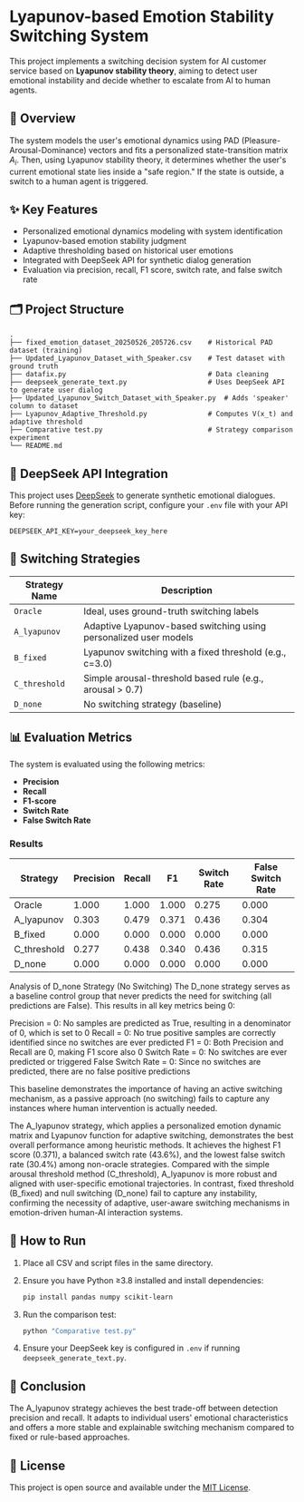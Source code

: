 # Lyapunov-based Emotion Stability Switching System

This project implements a switching decision system for AI customer service based on **Lyapunov stability theory**, aiming to detect user emotional instability and decide whether to escalate from AI to human agents.

## 🧠 Overview

The system models the user's emotional dynamics using PAD (Pleasure-Arousal-Dominance) vectors and fits a personalized state-transition matrix $A_i$. Then, using Lyapunov stability theory, it determines whether the user's current emotional state lies inside a "safe region." If the state is outside, a switch to a human agent is triggered.

## ✨ Key Features

- Personalized emotional dynamics modeling with system identification
- Lyapunov-based emotion stability judgment
- Adaptive thresholding based on historical user emotions
- Integrated with DeepSeek API for synthetic dialog generation
- Evaluation via precision, recall, F1 score, switch rate, and false switch rate

## 🗂️ Project Structure

```
.
├── fixed_emotion_dataset_20250526_205726.csv    # Historical PAD dataset (training)
├── Updated_Lyapunov_Dataset_with_Speaker.csv    # Test dataset with ground truth
├── datafix.py                                   # Data cleaning
├── deepseek_generate_text.py                    # Uses DeepSeek API to generate user dialog
├── Updated_Lyapunov_Switch_Dataset_with_Speaker.py  # Adds 'speaker' column to dataset
├── Lyapunov_Adaptive_Threshold.py               # Computes V(x_t) and adaptive threshold
├── Comparative test.py                          # Strategy comparison experiment
└── README.md
```

## 🔌 DeepSeek API Integration

This project uses [DeepSeek](https://deepseek.com/) to generate synthetic emotional dialogues. Before running the generation script, configure your `.env` file with your API key:

```env
DEEPSEEK_API_KEY=your_deepseek_key_here
```

## 🧪 Switching Strategies

| Strategy Name | Description |
|---------------|-------------|
| `Oracle` | Ideal, uses ground-truth switching labels |
| `A_lyapunov` | Adaptive Lyapunov-based switching using personalized user models |
| `B_fixed` | Lyapunov switching with a fixed threshold (e.g., c=3.0) |
| `C_threshold` | Simple arousal-threshold based rule (e.g., arousal > 0.7) |
| `D_none` | No switching strategy (baseline) |

## 📊 Evaluation Metrics

The system is evaluated using the following metrics:
- **Precision**
- **Recall** 
- **F1-score**
- **Switch Rate**
- **False Switch Rate**

### Results

| Strategy | Precision | Recall | F1 |  Switch Rate | False Switch Rate |
|----------|-----------|--------|----|-----------|--------------------|
| Oracle | 1.000 | 1.000 | 1.000 | 0.275 | 0.000 |
| A_lyapunov | 0.303 | 0.479 | 0.371 | 0.436 | 0.304 |
| B_fixed | 0.000 | 0.000 | 0.000 | 0.000 | 0.000 |
| C_threshold | 0.277 | 0.438 | 0.340 | 0.436 | 0.315 |
| D_none | 0.000 | 0.000 | 0.000 | 0.000 | 0.000 |

Analysis of D_none Strategy (No Switching)
The D_none strategy serves as a baseline control group that never predicts the need for switching (all predictions are False). This results in all key metrics being 0:

Precision = 0: No samples are predicted as True, resulting in a denominator of 0, which is set to 0
Recall = 0: No true positive samples are correctly identified since no switches are ever predicted
F1 = 0: Both Precision and Recall are 0, making F1 score also 0
Switch Rate = 0: No switches are ever predicted or triggered
False Switch Rate = 0: Since no switches are predicted, there are no false positive predictions

This baseline demonstrates the importance of having an active switching mechanism, as a passive approach (no switching) fails to capture any instances where human intervention is actually needed.

The A_lyapunov strategy, which applies a personalized emotion dynamic matrix and Lyapunov function for adaptive switching, demonstrates the best overall performance among heuristic methods. It achieves the highest F1 score (0.371), a balanced switch rate (43.6%), and the lowest false switch rate (30.4%) among non-oracle strategies. Compared with the simple arousal threshold method (C_threshold), A_lyapunov is more robust and aligned with user-specific emotional trajectories. In contrast, fixed threshold (B_fixed) and null switching (D_none) fail to capture any instability, confirming the necessity of adaptive, user-aware switching mechanisms in emotion-driven human-AI interaction systems.
## 🚀 How to Run

1. Place all CSV and script files in the same directory.

2. Ensure you have Python ≥3.8 installed and install dependencies:
   ```bash
   pip install pandas numpy scikit-learn
   ```

3. Run the comparison test:
   ```bash
   python "Comparative test.py"
   ```

4. Ensure your DeepSeek key is configured in `.env` if running `deepseek_generate_text.py`.

## 🎯 Conclusion

The A_lyapunov strategy achieves the best trade-off between detection precision and recall. It adapts to individual users' emotional characteristics and offers a more stable and explainable switching mechanism compared to fixed or rule-based approaches.

## 📝 License

This project is open source and available under the [MIT License](LICENSE).
